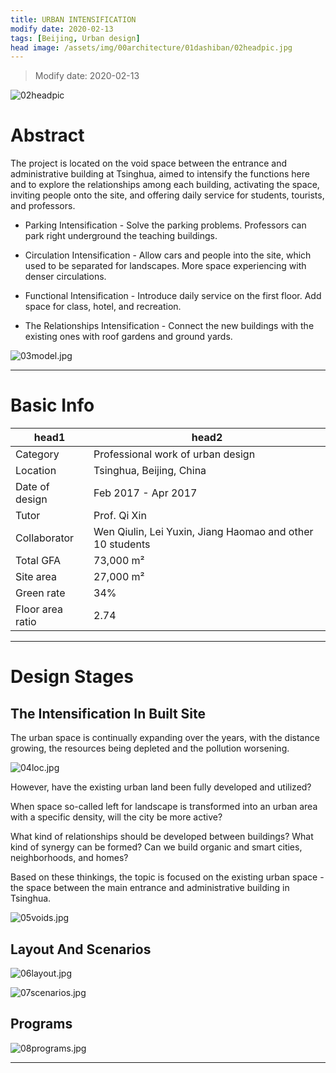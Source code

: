 ```yaml
---
title: URBAN INTENSIFICATION
modify date: 2020-02-13
tags: [Beijing, Urban design]
head image: /assets/img/00architecture/01dashiban/02headpic.jpg
---
```


> Modify date: 2020-02-13

![02headpic](../../assets/img/00architecture/01dashiban/02headpic.jpg)

# Abstract

The project is located on the void space between the entrance and administrative building at Tsinghua, aimed to intensify the functions here and to explore the relationships among each building, activating the space, inviting people onto the site, and offering daily service for students, tourists, and professors.

* Parking Intensification - Solve the parking problems. Professors can park right underground the teaching buildings.

* Circulation Intensification - Allow cars and people into the site, which used to be separated for landscapes. More space experiencing with denser circulations.

* Functional Intensification - Introduce daily service on the first floor. Add space for class, hotel, and recreation.

* The Relationships Intensification - Connect the new buildings with the existing ones with roof gardens and ground yards.

![03model.jpg](../../assets/img/00architecture/01dashiban/03model.jpg)

---

# Basic Info

head1 | head2
--- | ---
Category | Professional work of urban design
Location | Tsinghua, Beijing, China
Date of design | Feb 2017 - Apr 2017
Tutor | Prof. Qi Xin
Collaborator | Wen Qiulin, Lei Yuxin, Jiang Haomao and other 10 students
Total GFA | 73,000 m²
Site area | 27,000 m²
Green rate | 34%
Floor area ratio | 2.74

---

# Design Stages

## The Intensification In Built Site

The urban space is continually expanding over the years, with the distance growing, the resources being depleted and the pollution worsening.

![04loc.jpg](../../assets/img/00architecture/01dashiban/04loc.jpg)

However, have the existing urban land been fully developed and utilized?

When space so-called left for landscape is transformed into an urban area with a specific density, will the city be more active?

What kind of relationships should be developed between buildings? 
What kind of synergy can be formed? 
Can we build organic and smart cities, neighborhoods, and homes?

Based on these thinkings, the topic is focused on the existing urban space - the space between the main entrance and administrative building in Tsinghua.

![05voids.jpg](../../assets/img/00architecture/01dashiban/05voids.jpg)

## Layout And Scenarios

![06layout.jpg](../../assets/img/00architecture/01dashiban/06layout.jpg)

![07scenarios.jpg](../../assets/img/00architecture/01dashiban/07scenarios.jpg)

## Programs

![08programs.jpg](../../assets/img/00architecture/01dashiban/08programs.jpg)

---

